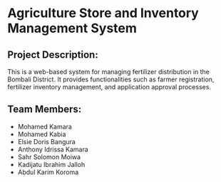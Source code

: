 
# Agriculture Store and Inventory Management System

## Project Description:
This is a web-based system for managing fertilizer distribution in the Bombali District. It provides functionalities such as farmer registration, fertilizer inventory management, and application approval processes.

## Team Members:
- Mohamed Kamara
- Mohamed Kabia
- Elsie Doris Bangura
- Anthony Idrissa Kamara
- Sahr Solomon Moiwa
- Kadijatu Ibrahim Jalloh
- Abdul Karim Koroma



